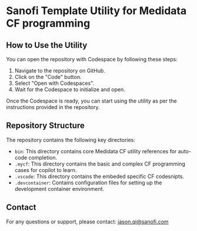 # Sanofi Template Utility for Medidata CF programming

## How to Use the Utility

You can open the repository with Codespace by following these steps:
1. Navigate to the repository on GitHub.
2. Click on the "Code" button.
3. Select "Open with Codespaces".
4. Wait for the Codespace to initialize and open.

Once the Codespace is ready, you can start using the utility as per the instructions provided in the repository.

## Repository Structure

The repository contains the following key directories:

- `bin`: This directory contains core Medidata CF utility references for auto-code completion.
- `.mycf`: This directory contains the basic and complex CF programming cases for copilot to learn.
- `.vscode`: This directory contains the embeded specific CF codesnipts.
- `.devcontainer`: Contains configuration files for setting up the development container environment.

## Contact

For any questions or support, please contact: [jason.qi@sanofi.com](mailto:jason.qi@sanofi.com)

